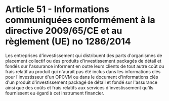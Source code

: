 # Article 51 - Informations communiquées conformément à la directive 2009/65/CE et au règlement (UE) no 1286/2014


Les entreprises d'investissement qui distribuent des parts d'organismes de placement collectif ou des produits d'investissement packagés de détail et fondés sur l'assurance informent en outre leurs clients de tout autre coût ou frais relatif au produit qui n'aurait pas été inclus dans les informations clés pour l'investisseur d'un OPCVM ou dans le document d'informations clés d'un produit d'investissement packagé de détail et fondé sur l'assurance ainsi que des coûts et frais relatifs aux services d'investissement qu'ils fournissent eu égard à cet instrument financier.
